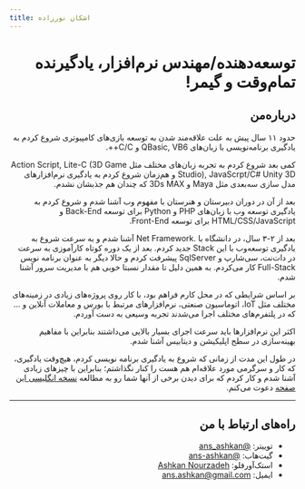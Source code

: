 ```yaml
---
title: اشکان نورزاده
---
```


<div style='direction:rtl; text-align: right'>


# توسعه‌دهنده/مهندس نرم‌افزار، یادگیرنده تمام‌وقت و گیمر!


## درباره‌من

<!-- I've started programming almost 11 years ago by learning QBasic and VB6, then because I was interested in game development I've learned C and C++. -->

حدود ۱۱ سال پیش به علت علاقه‌مند شدن به توسعه بازی‌های کامپیوتری شروع کردم به یادگیری برنامه‌نویسی با زبان‌های QBasic, VB6 و C/C++.

<!-- Then started experimenting with Action Script, Lite-C (3D Game Studio), Unity 3D and some 3D modeling softwares such as Autodesk Maya and 3DS Max. -->

کمی بعد شروع کردم به تجربه زبان‌های مختلف مثل Action Script, Lite-C (3D Game Studio), JavaScrpt/C# Unity 3D و هم‌زمان شروع کردم به یادگیری نرم‌افزارهای مدل سازی سه‌بعدی مثل Maya و 3Ds MAX که چندان هم جذبشان نشدم.


<!-- After that I've started learning Web Development using PHP and Python for back-end and HTML,CSS and JavaScript for font-end. -->

بعد از آن در دوران دبیرستان و هنرستان با مفهوم وب آشنا شدم و شروع کردم به یادگیری توسعه وب با زبان‌های PHP و Python برای توسعه Back-End و HTML/CSS/JavaScript برای توسعه Front-End.

<!-- When I went to college I've found C#, .Net Framework and SQL Server an interesting stack and started working as a Full-Stack Software Developer. -->

بعد از ۲-۳ سال، در دانشگاه با .Net Framework آشنا شدم و به سرعت شروع به یادگیری توسعه‌وب با این Stack جدید کردم.
بعد از یک دوره کوتاه کارآموزی به سرعت در دات‌نت، سی‌شارپ و SqlServer پیشرفت کردم و حالا دیگر به عنوان برنامه نویس Full-Stack‌ کار می‌کردم.
به همین دلیل تا مقدار نسبتا خوبی هم با مدیریت سرور آشنا شدم.

<!-- Based on what I was working on (mostly IoT, Industrial Automation and Stock Exchange related softwares incl online trading), I've gained experience in high-performance software design/architecture and developed many high-performance softwares. -->

بر اساس شرایطی که در محل کارم فراهم بود، با کار روی پروژه‌های زیادی در زمینه‌های مختلف مثل IoT، اتوماسیون صنعتی، نرم‌افزارهای مرتبط با بورس و معاملات آنلاین و ... که در پلتفرم‌های مختلف اجرا می‌شدند تجربه وسیعی به دست آوردم.

اکثر این نرم‌افزارها باید سرعت اجرای بسیار بالایی می‌داشتند بنابراین با مفاهیم بهینه‌سازی در سطح اپلیکیشن و دیتابیس آشنا شدم.

<!-- During these years I've never stopped learning/playing/experimenting new technologies and languages, thus the list below shows what I know and what I experimented with -->

در طول این مدت از زمانی که شروع به یادگیری برنامه نویسی کردم، هیچ‌وقت یادگیری، که کار و سرگرمی مورد علاقه‌ام هم هست را کنار نگذاشتم؛ بنابراین با چیز‌های زیادی آشنا شدم و کار کردم که برای دیدن برخی از آنها شما رو به مطالعه [نسخه انگلیسی این صفحه](htttps://ashkann.com) دعوت می‌کنم.

</div>

---

<div style='direction:rtl; text-align: right'>

## راه‌های ارتباط با من

- توییتر: [@ans_ashkan](https://twitter.com/ans_ashkan)
- گیت‌هاب: [@ans-ashkan](https://github.com/ans-ashkan)
- استک‌آورفلو: [Ashkan Nourzadeh](https://stackoverflow.com/users/2669438/ashkan-nourzadeh)
- ایمیل: [ans.ashkan@gmail.com](mailto://ans.ashkan@gmail.com)

</div>
